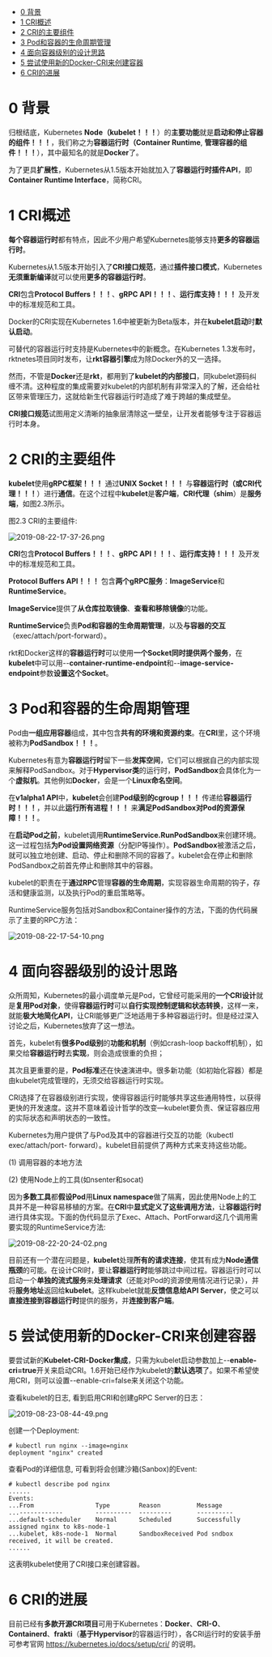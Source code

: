 
<!-- @import "[TOC]" {cmd="toc" depthFrom=1 depthTo=6 orderedList=false} -->

<!-- code_chunk_output -->

- [0 背景](#0-背景)
- [1 CRI概述](#1-cri概述)
- [2 CRI的主要组件](#2-cri的主要组件)
- [3 Pod和容器的生命周期管理](#3-pod和容器的生命周期管理)
- [4 面向容器级别的设计思路](#4-面向容器级别的设计思路)
- [5 尝试使用新的Docker\-CRI来创建容器](#5-尝试使用新的docker-cri来创建容器)
- [6 CRI的进展](#6-cri的进展)

<!-- /code_chunk_output -->

# 0 背景

归根结底，Kubernetes **Node（kubelet！！！**）的**主要功能**就是**启动和停止容器的组件！！！**，我们称之为**容器运行时（Container Runtime**, **管理容器的组件！！！**），其中最知名的就是**Docker**了。

为了更具**扩展性**，Kubernetes从1.5版本开始就加入了**容器运行时插件API**，即**Container Runtime Interface**，简称CRI。

# 1 CRI概述

**每个容器运行时**都有特点，因此不少用户希望Kubernetes能够支持**更多的容器运行时**。

Kubernetes从1.5版本开始引入了**CRI接口规范**，通过**插件接口模式**，Kubernetes**无须重新编译**就可以使用**更多的容器运行时**。

**CRI**包含**Protocol Buffers！！！**、**gRPC API！！！**、**运行库支持！！！** 及开发中的标准规范和工具。

Docker的CRI实现在Kubernetes 1.6中被更新为Beta版本，并在**kubelet启动**时**默认启动**。

可替代的容器运行时支持是Kubernetes中的新概念。在Kubernetes 1.3发布时，rktnetes项目同时发布，让**rkt容器引擎**成为除Docker外的又一选择。

然而，不管是**Docker**还是**rkt**，都用到了**kubelet的内部接口**，同kubelet源码纠缠不清。这种程度的集成需要对kubelet的内部机制有非常深入的了解，还会给社区带来管理压力，这就给新生代容器运行时造成了难于跨越的集成壁垒。

**CRI接口规范**试图用定义清晰的抽象层清除这一壁垒，让开发者能够专注于容器运行时本身。

# 2 CRI的主要组件

**kubelet**使用**gRPC框架！！！** 通过**UNIX Socket！！！** 与**容器运行时（或CRI代理！！！**）进行**通信**。在这个过程中**kubelet**是**客户端**，**CRI代理（shim**）是**服务端**，如图2.3所示。

图2.3 CRI的主要组件:

![2019-08-22-17-37-26.png](./images/2019-08-22-17-37-26.png)

**CRI**包含**Protocol Buffers！！！**、**gRPC API！！！**、**运行库支持！！！** 及开发中的标准规范和工具。

**Protocol Buffers API！！！** 包含**两个gRPC服务**：**ImageService**和**RuntimeService**。

**ImageService**提供了**从仓库拉取镜像**、**查看和移除镜像**的功能。

**RuntimeService**负责**Pod和容器的生命周期管理**，以及**与容器的交互**（exec/attach/port\-forward）。

rkt和Docker这样的**容器运行时**可以使用**一个Socket同时提供两个服务**，在**kubelet**中可以用\-\-**container\-runtime\-endpoint**和\-\-**image\-service\-endpoint**参数**设置这个Socket**。

# 3 Pod和容器的生命周期管理

Pod由**一组应用容器**组成，其中包含**共有的环境和资源约束**。在**CRI**里，这个环境被称为**PodSandbox！！！**。

Kubernetes有意为**容器运行时**留下一些**发挥空间**，它们可以根据自己的内部实现来解释PodSandbox。对于**Hypervisor类**的运行时，**PodSandbox**会具体化为一个**虚拟机**。其他例如**Docker**，会是一个**Linux命名空间**。

在**v1alpha1 API**中，**kubelet**会创建**Pod级别的cgroup！！！** 传递给**容器运行时！！！**，并以此**运行所有进程！！！** 来**满足PodSandbox对Pod的资源保障！！！**。

在**启动Pod之前**，kubelet调用**RuntimeService.RunPodSandbox**来创建环境。这一过程包括**为Pod设置网络资源**（分配IP等操作）。**PodSandbox**被激活之后，就可以独立地创建、启动、停止和删除不同的容器了。kubelet会在停止和删除PodSandbox之前首先停止和删除其中的容器。

kubelet的职责在于**通过RPC**管理**容器的生命周期**，实现容器生命周期的钩子，存活和健康监测，以及执行Pod的重启策略等。

RuntimeService服务包括对Sandbox和Container操作的方法，下面的伪代码展示了主要的RPC方法：

![2019-08-22-17-54-10.png](./images/2019-08-22-17-54-10.png)

# 4 面向容器级别的设计思路

众所周知，Kubernetes的最小调度单元是Pod，它曾经可能采用的**一个CRI设计**就是**复用Pod对象**，使得**容器运行时**可以**自行实现控制逻辑和状态转换**，这样一来，就能**极大地简化API**，让CRI能够更广泛地适用于多种容器运行时。但是经过深入讨论之后，Kubernetes放弃了这一想法。

首先，kubelet有**很多Pod级别**的**功能和机制**（例如crash\-loop backoff机制），如果交给**容器运行时**去**实现**，则会造成很重的负担；

其次且更重要的是，**Pod标准**还在快速演进中。很多新功能（如初始化容器）都是由kubelet完成管理的，无须交给容器运行时实现。

CRI选择了在容器级别进行实现，使得容器运行时能够共享这些通用特性，以获得更快的开发速度。这并不意味着设计哲学的改变—kubelet要负责、保证容器应用的实际状态和声明状态的一致性。

Kubernetes为用户提供了与Pod及其中的容器进行交互的功能（kubectl exec/attach/port- forward）。kubelet目前提供了两种方式来支持这些功能。

(1) 调用容器的本地方法

(2) 使用Node上的工具(如nsenter和socat)

因为**多数工具**都**假设Pod**用**Linux namespace**做了隔离，因此使用Node上的工具并不是一种容易移植的方案。在**CRI**中**显式定义了这些调用方法**，让**容器运行时**进行具体实现。下面的伪代码显示了Exec、Attach、PortForward这几个调用需要实现的RuntimeService方法:

![2019-08-22-20-24-02.png](./images/2019-08-22-20-24-02.png)

目前还有一个潜在问题是，**kubelet**处理**所有的请求连接**，使其有成为**Node通信瓶颈**的可能。在设计CRI时，要让**容器运行时**能够跳过中间过程。容器运行时可以启动一个**单独的流式服务**来**处理请求**（还能对Pod的资源使用情况进行记录），并将**服务地址**返回给**kubelet**。这样kubelet就能**反馈信息给API Server**，使之可以**直接连接到容器运行时**提供的服务，并**连接到客户端**。

# 5 尝试使用新的Docker\-CRI来创建容器

要尝试新的**Kubelet\-CRI\-Docker集成**，只需为kubelet启动参数加上\-\-**enable\-cri=true**开关来启动CRI。1.6开始已经作为kubelet的**默认选项**了。如果不希望使用CRI，则可以设置\-\-enable\-cri=false来关闭这个功能。

查看kubelet的日志, 看到启用CRI和创建gRPC Server的日志：

![2019-08-23-08-44-49.png](./images/2019-08-23-08-44-49.png)

创建一个Deployment:

```
# kubectl run nginx --image=nginx
deployment "nginx" created
```

查看Pod的详细信息, 可看到将会创建沙箱(Sanbox)的Event:

```
# kubectl describe pod nginx
......
Events:
...From                 Type        Reason          Message
...------------         ----------  ---------       ----------
...default-scheduler    Normal      Scheduled       Successfully assigned nginx to k8s-node-1
...kubelet, k8s-node-1  Normal      SandboxReceived Pod sndbox received, it will be created.
......
```

这表明kubelet使用了CRI接口来创建容器。

# 6 CRI的进展

目前已经有**多款开源CRI项目**可用于Kubernetes：**Docker**、**CRI\-O**、**Containerd**、**frakti**（**基于Hypervisor**的容器运行时），各CRI运行时的安装手册可参考官网 https://kubernetes.io/docs/setup/cri/ 的说明。